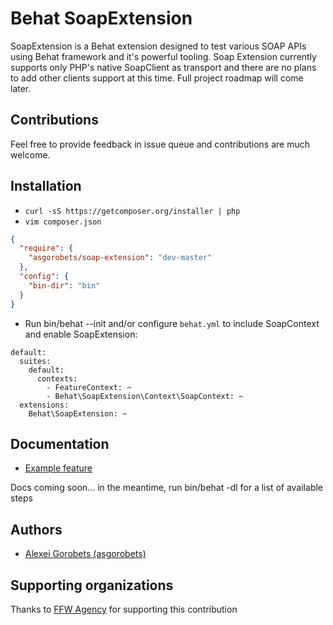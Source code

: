 # Behat SoapExtension

SoapExtension is a Behat extension designed to test various SOAP APIs using Behat framework and it's powerful tooling. Soap Extension currently supports only PHP's native SoapClient as transport and there are no plans to add other clients support at this time. Full project roadmap will come later.

## Contributions

Feel free to provide feedback in issue queue and contributions are much welcome.

## Installation

- `curl -sS https://getcomposer.org/installer | php`
- `vim composer.json`
```json
{
  "require": {
    "asgorobets/soap-extension": "dev-master"
  },
  "config": {
    "bin-dir": "bin"
  }
}
```
- Run bin/behat --init and/or configure `behat.yml` to include SoapContext and enable SoapExtension:
```
default:
  suites:
    default:
      contexts:
        - FeatureContext: ~
        - Behat\SoapExtension\Context\SoapContext: ~
  extensions:
    Behat\SoapExtension: ~
```

## Documentation

- [Example feature](examples/weather_ws.feature)

Docs coming soon... in the meantime, run bin/behat -dl for a list of available steps

## Authors

- [Alexei Gorobets (asgorobets)](https://github.com/asgorobets)

## Supporting organizations

Thanks to [FFW Agency](http://www.ffwagency.com/) for supporting this contribution
